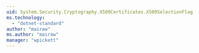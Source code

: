 ```yaml
---
uid: System.Security.Cryptography.X509Certificates.X509SelectionFlag
ms.technology: 
  - "dotnet-standard"
author: "mairaw"
ms.author: "mairaw"
manager: "wpickett"
---
```


